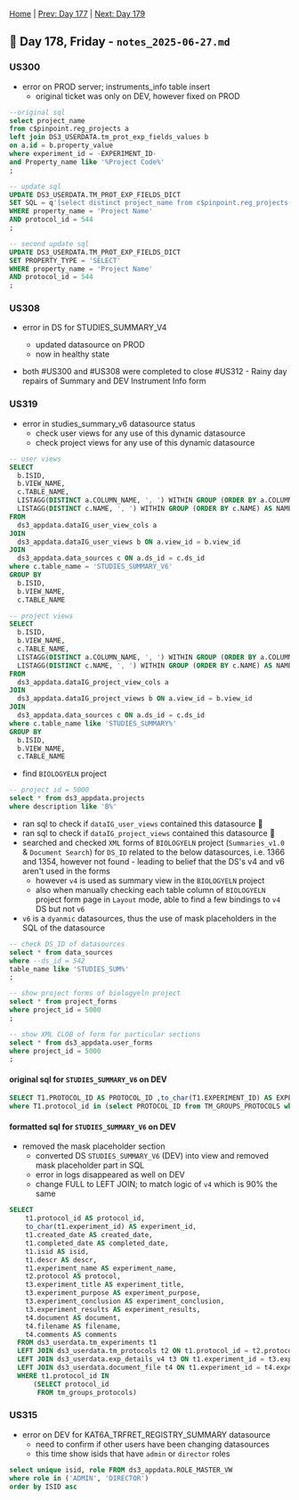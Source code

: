 [Home](../../main.md) | [Prev: Day 177](notes_2025-06-26.md) | [Next: Day 179](./notes_2025-06-30.md)

## 📝 Day 178, Friday - `notes_2025-06-27.md`

### US300
- error on PROD server; instruments_info table insert
    * original ticket was only on DEV, however fixed on PROD

```sql
--original sql
select project_name
from c$pinpoint.reg_projects a
left join DS3_USERDATA.tm_prot_exp_fields_values b
on a.id = b.property_value
where experiment_id = -EXPERIMENT_ID-
and Property_name like '%Project Code%'
;

-- update sql
UPDATE DS3_USERDATA.TM_PROT_EXP_FIELDS_DICT
SET SQL = q'[select distinct project_name from c$pinpoint.reg_projects a left join DS3_USERDATA.tm_prot_exp_fields_values b on a.id = b.property_value where Property_name = 'Project Code']'
WHERE property_name = 'Project Name'
AND protocol_id = 544
;

-- second update sql
UPDATE DS3_USERDATA.TM_PROT_EXP_FIELDS_DICT
SET PROPERTY_TYPE = 'SELECT'
WHERE property_name = 'Project Name'
AND protocol_id = 544
;
```

### US308
- error in DS for STUDIES_SUMMARY_V4
    * updated datasource on PROD
    * now in healthy state


- both #US300 and #US308 were completed to close #US312 - Rainy day repairs of Summary and DEV Instrument Info form

### US319
- error in studies_summary_v6 datasource status
    * check user views for any use of this dynamic datasource
    * check project views for any use of this dynamic datasource

```sql
-- user views
SELECT
  b.ISID,
  b.VIEW_NAME,
  c.TABLE_NAME,
  LISTAGG(DISTINCT a.COLUMN_NAME, ', ') WITHIN GROUP (ORDER BY a.COLUMN_NAME) AS COLUMN_NAMES,
  LISTAGG(DISTINCT c.NAME, ', ') WITHIN GROUP (ORDER BY c.NAME) AS NAMES
FROM 
  ds3_appdata.dataIG_user_view_cols a
JOIN 
  ds3_appdata.dataIG_user_views b ON a.view_id = b.view_id
JOIN 
  ds3_appdata.data_sources c ON a.ds_id = c.ds_id
where c.table_name = 'STUDIES_SUMMARY_V6'
GROUP BY
  b.ISID,
  b.VIEW_NAME,
  c.TABLE_NAME

-- project views
SELECT
  b.ISID,
  b.VIEW_NAME,
  c.TABLE_NAME,
  LISTAGG(DISTINCT a.COLUMN_NAME, ', ') WITHIN GROUP (ORDER BY a.COLUMN_NAME) AS COLUMN_NAMES,
  LISTAGG(DISTINCT c.NAME, ', ') WITHIN GROUP (ORDER BY c.NAME) AS NAMES
FROM 
  ds3_appdata.dataIG_project_view_cols a
JOIN 
  ds3_appdata.dataIG_project_views b ON a.view_id = b.view_id
JOIN 
  ds3_appdata.data_sources c ON a.ds_id = c.ds_id
where c.table_name like 'STUDIES_SUMMARY%'
GROUP BY
  b.ISID,
  b.VIEW_NAME,
  c.TABLE_NAME
```

- find `BIOLOGYELN` project

```sql
-- project id = 5000
select * from ds3_appdata.projects
where description like 'B%'
```

- ran sql to check if `dataIG_user_views` contained this datasource 🚫
- ran sql to check if `dataIG_project_views` contained this datasource 🚫
- searched and checked `XML` forms of `BIOLOGYELN` project (`Summaries_v1.0` & `Document Search`) for `DS_ID` related to the below datasources, i.e. 1366 and 1354, however not found - leading to belief that the DS's v4 and v6 aren't used in the forms
    * however `v4` is used as summary view in the `BIOLOGYELN` project
    * also when manually checking each table column of `BIOLOGYELN` project form page in `Layout` mode, able to find a few bindings to `v4` DS but not `v6`
- `v6` is a `dyanmic` datasources, thus the use of mask placeholders in the SQL of the datasource

```sql
-- check DS_ID of datasources
select * from data_sources
where --ds_id = 542
table_name like 'STUDIES_SUM%'
;

-- show project forms of biologyeln project
select * from project_forms
where project_id = 5000
;

-- show XML CLOB of form for particular sections
select * from ds3_appdata.user_forms
where project_id = 5000
;
```

#### original sql for `STUDIES_SUMMARY_V6` on DEV

```sql
SELECT T1.PROTOCOL_ID AS PROTOCOL_ID ,to_char(T1.EXPERIMENT_ID) AS EXPERIMENT_ID, T1.CREATED_DATE AS CREATED_DATE , T1.COMPLETED_DATE AS COMPLETED_DATE , T1.ISID AS ISID , T1.DESCR AS DESCR , T1.EXPERIMENT_NAME AS EXPERIMENT_NAME , T2.PROTOCOL AS PROTOCOL, T3.EXPERIMENT_TITLE AS EXPERIMENT_TITLE, T3.EXPERIMENT_PURPOSE AS EXPERIMENT_PURPOSE, T3.EXPERIMENT_CONCLUSION AS EXPERIMENT_CONCLUSION, T3.EXPERIMENT_RESULTS AS EXPERIMENT_RESULTS,T4.DOCUMENT AS DOCUMENT, T4.FILENAME AS FILENAME, T4.COMMENTS AS COMMENTS FROM DS3_USERDATA.TM_EXPERIMENTS T1 full join DS3_USERDATA.TM_PROTOCOLS T2 on T1.PROTOCOL_ID = T2.PROTOCOL_ID full join DS3_USERDATA.EXP_DETAILS_V4 T3 on T1.EXPERIMENT_ID = T3.EXPERIMENT_ID full join DS3_USERDATA.DOCUMENT_FILE T4 on T1.EXPERIMENT_ID = T4.EXPERIMENT_ID
where T1.protocol_id in (select PROTOCOL_ID from TM_GROUPS_PROTOCOLS where TM_GROUP_ID in (select TM_GROUP_ID from TM_GROUPS_USERS where lower(ISID) = '-USER-'))
```

#### formatted sql for `STUDIES_SUMMARY_V6` on DEV
- removed the mask placeholder section
    * converted DS `STUDIES_SUMMARY_V6` (DEV) into view and removed mask placeholder part in SQL
    * error in logs disappeared as well on DEV
    * change FULL to LEFT JOIN; to match logic of `v4` which is 90% the same

```sql
SELECT
    t1.protocol_id AS protocol_id,
    to_char(t1.experiment_id) AS experiment_id,
    t1.created_date AS created_date,
    t1.completed_date AS completed_date,
    t1.isid AS isid,
    t1.descr AS descr,
    t1.experiment_name AS experiment_name,
    t2.protocol AS protocol,
    t3.experiment_title AS experiment_title,
    t3.experiment_purpose AS experiment_purpose,
    t3.experiment_conclusion AS experiment_conclusion,
    t3.experiment_results AS experiment_results,
    t4.document AS document,
    t4.filename AS filename,
    t4.comments AS comments
  FROM ds3_userdata.tm_experiments t1
  LEFT JOIN ds3_userdata.tm_protocols t2 ON t1.protocol_id = t2.protocol_id
  LEFT JOIN ds3_userdata.exp_details_v4 t3 ON t1.experiment_id = t3.experiment_id
  LEFT JOIN ds3_userdata.document_file t4 ON t1.experiment_id = t4.experiment_id
  WHERE t1.protocol_id IN
      (SELECT protocol_id
       FROM tm_groups_protocols)
```


### US315
- error on DEV for KAT6A_TRFRET_REGISTRY_SUMMARY datasource
    * need to confirm if other users have been changing datasources
    * this time show isids that have `admin` or `director` roles 

```sql
select unique isid, role FROM ds3_appdata.ROLE_MASTER_VW
where role in ('ADMIN', 'DIRECTOR')
order by ISID asc
```

